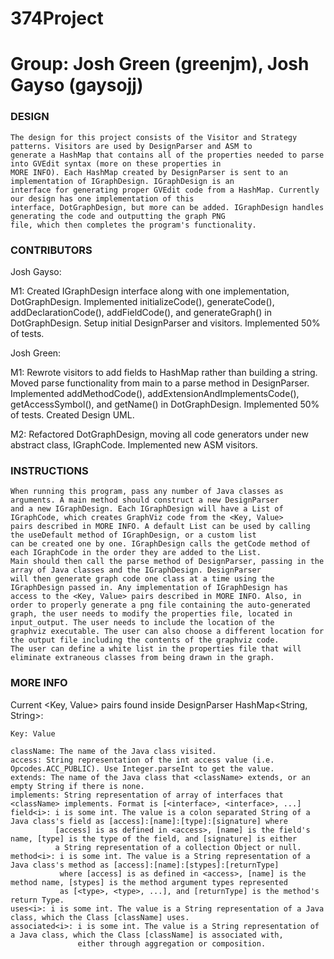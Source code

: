# 374Project
# Group: Josh Green (greenjm), Josh Gayso (gaysojj)

### DESIGN ###

	The design for this project consists of the Visitor and Strategy patterns. Visitors are used by DesignParser and ASM to 
	generate a HashMap that contains all of the properties needed to parse into GVEdit syntax (more on these properties in
	MORE INFO). Each HashMap created by DesignParser is sent to an implementation of IGraphDesign. IGraphDesign is an
	interface for generating proper GVEdit code from a HashMap. Currently our design has one implementation of this
	interface, DotGraphDesign, but more can be added. IGraphDesign handles generating the code and outputting the graph PNG
	file, which	then completes the program's functionality. 


### CONTRIBUTORS ###

Josh Gayso:

M1:	Created IGraphDesign interface along with one implementation, DotGraphDesign.
	Implemented initializeCode(), generateCode(), addDeclarationCode(), addFieldCode(), and generateGraph() in DotGraphDesign.
	Setup initial DesignParser and visitors. 
	Implemented 50% of tests.
	

Josh Green:

M1:	Rewrote visitors to add fields to HashMap rather than building a string.
	Moved parse functionality from main to a parse method in DesignParser. 
	Implemented addMethodCode(), addExtensionAndImplementsCode(), getAccessSymbol(), and getName() in DotGraphDesign.
	Implemented 50% of tests.
	Created Design UML.
	
M2: Refactored DotGraphDesign, moving all code generators under new abstract class, IGraphCode.
	Implemented new ASM visitors.


### INSTRUCTIONS ###

	When running this program, pass any number of Java classes as arguments. A main method should construct a new DesignParser
	and a new IGraphDesign. Each IGraphDesign will have a List of IGraphCode, which creates GraphViz code from the <Key, Value>
	pairs described in MORE INFO. A default List can be used by calling the useDefault method of IGraphDesign, or a custom list
	can be created one by one. IGraphDesign calls the getCode method of each IGraphCode in the order they are added to the List.
	Main should then call the parse method of DesignParser, passing in the array of Java classes and the IGraphDesign. DesignParser
	will then generate graph code one class at a time using the IGraphDesign passed in. Any implementation of IGraphDesign has 
	access to the <Key, Value> pairs described in MORE INFO. Also, in order to properly generate a png file containing the auto-generated
	graph, the user needs to modify the properties file, located in input_output. The user needs to include the location of the 
	graphviz executable. The user can also choose a different location for the output file including the contents of the graphviz code.
	The user can define a white list in the properties file that will eliminate extraneous classes from being drawn in the graph.
	

### MORE INFO ###

Current <Key, Value> pairs found inside DesignParser HashMap<String, String>:
	
	Key: Value
	
	className: The name of the Java class visited.
	access: String representation of the int access value (i.e. Opcodes.ACC_PUBLIC). Use Integer.parseInt to get the value.
	extends: The name of the Java class that <className> extends, or an empty String if there is none.
	implements: String representation of array of interfaces that <className> implements. Format is [<interface>, <interface>, ...]
	field<i>: i is some int. The value is a colon separated String of a Java class's field as [access]:[name]:[type]:[signature] where
			  [access] is as defined in <access>, [name] is the field's name, [type] is the type of the field, and [signature] is either
			  a String representation of a collection Object or null.
	method<i>: i is some int. The value is a String representation of a Java class's method as [access]:[name]:[stypes]:[returnType]
			   where [access] is as defined in <access>, [name] is the method name, [stypes] is the method argument types represented
			   as [<type>, <type>, ...], and [returnType] is the method's return Type. 
	uses<i>: i is some int. The value is a String representation of a Java class, which the Class [className] uses.
	associated<i>: i is some int. The value is a String representation of a Java class, which the Class [className] is associated with,
				   either through aggregation or composition.
